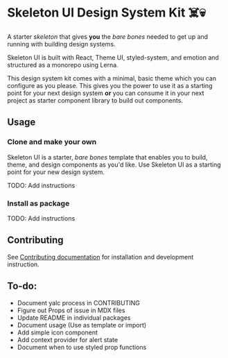 # Skeleton UI Design System Kit ☠️💀

A starter _skeleton_ that gives **you** the _bare bones_ needed to get up and running with building design systems.

Skeleton UI is built with React, Theme UI, styled-system, and emotion and structured as a monorepo using Lerna.

This design system kit comes with a minimal, basic theme which you can configure as you please. This gives you the power to use it as a starting point for your next design system **or** you can consume it in your next project as starter component library to build out components.

## Usage

### Clone and make your own

Skeleton UI is a starter, _bare bones_ template that enables you to build, theme, and design components as you'd like. Use Skeleton UI as a starting point for your new design system.

TODO: Add instructions

### Install as package

TODO: Add instructions

<!-- # Typescript reproduction issue

1. Clone project
2. `npm i` in root (or lerna bootstrap)
3. `cd` into `packages/core` and `npm i`
4. install yalc globally (skip steps 4 - 5 if just using current version to see Ts errors) `npm/yarn install -g yalc`
5. In `packages/core` run `yalc publish`
6. `cd...` up and into `prepublish-test`
7. `yalc add @skeleton-ui/core` and `npm i`
8. Open `prepublish-test/src/App.tsx`
9. View error when hovering over `Button` component on line 11.
10. In `prepublish-test/node_modules/@skeleton-ui/dist/components/Button/Button.d.ts` you'll see the compiled defintion. In `prepublish-test/node_modules/@skeleton-ui/src/components/Button` you'll see the Button component. Its there I've been making changes and manually checking TS errors inside of App.tsx -->

## Contributing

See [Contributing documentation](/CONTRIBUTING.md) for installation and development instruction.

<!-- ## Installation

`@skeleton-ui/core` is available as a name-spaced npm package. Install the `@skeleton-ui/core` package and its dependencies.

```bash
npm install `@skeleton-ui/core` styled-components react react-dom
```

Optionally install `@hart/haiku-icons` if you're in need of any of Haiku's SVG icons.

```bash
npm install @hart/haiku-icons
``` -->

## To-do:

- Document yalc process in CONTRIBUTING
- Figure out Props of issue in MDX files
- Update README in individual packages
- Document usage (Use as template or import)
- Add simple icon component
- Add context provider for alert state
- Document when to use styled prop functions
